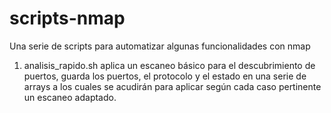# scripts-nmap
Una serie de scripts para automatizar algunas funcionalidades con nmap

1. analisis_rapido.sh aplica un escaneo básico para el descubrimiento de puertos, guarda los puertos, el protocolo y el estado en una serie de arrays a los cuales se acudirán para aplicar según cada caso pertinente un escaneo adaptado.

